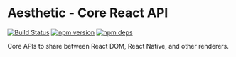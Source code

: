 # Aesthetic - Core React API

[![Build Status](https://github.com/aesthetic-suite/react/workflows/Build/badge.svg)](https://github.com/aesthetic-suite/react/actions?query=branch%3Amaster)
[![npm version](https://badge.fury.io/js/%40aesthetic%core-react.svg)](https://www.npmjs.com/package/@aesthetic/core-react)
[![npm deps](https://david-dm.org/aesthetic-suite/react.svg?path=packages/core-react)](https://www.npmjs.com/package/@aesthetic/core-react)

Core APIs to share between React DOM, React Native, and other renderers.
